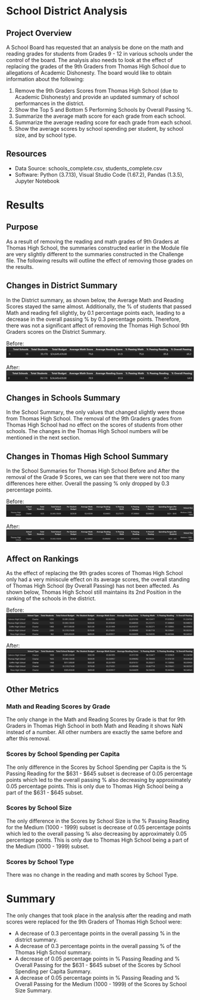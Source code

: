 # School District Analysis

## Project Overview
A School Board has requested that an analysis be done on the math and reading grades for students from Grades 9 - 12 in various schools under the control of the board. The analysis also needs to look at the effect of replacing the grades of the 9th Graders from Thomas High School due to allegations of Academic Dishonesty. The board would like to obtain information about the following:

1. Remove the 9th Graders Scores from Thomas High School (due to Academic Dishonesty) and provide an updated summary of school performances in the district.
2. Show the Top 5 and Bottom 5 Performing Schools by Overall Passing %.
3. Summarize the average math score for each grade from each school.
4. Summarize the average reading score for each grade from each school.
5. Show the average scores by school spending per student, by school size, and by school type.

## Resources
- Data Source: schools_complete.csv, students_complete.csv
- Software: Python (3.7.13), Visual Studio Code (1.67.2), Pandas (1.3.5), Jupyter Notebook

# Results
## Purpose
As a result of removing the reading and math grades of 9th Graders at Thomas High School, the summaries constructed earlier in the Module file are very slightly different to the summaries constructed in the Challenge file. The following results will outline the effect of removing those grades on the results.

## Changes in District Summary
In the District summary, as shown below, the Average Math and Reading Scores stayed the same almost. Additionally, the % of students that passed Math and reading fell slightly, by 0.1 percentage points each, leading to a decrease in the overall passing % by 0.3 percentage points. Therefore, there was not a significant affect of removing the Thomas High School 9th Graders scores on the District Summary.

Before:
![District Summary (Before)](https://github.com/msshahid21/school_district_analysis/blob/main/Resources/Images/DistrictSummary_Before.png)

After:
![District Summary (After)](https://github.com/msshahid21/school_district_analysis/blob/main/Resources/Images/DistrictSummary_After.png)

## Changes in Schools Summary
In the School Summary, the only values that changed slightly were those from Thomas High School. The removal of the 9th Graders grades from Thomas High School had no effect on the scores of students from other schools. The changes in the Thomas High School numbers will be mentioned in the next section.

## Changes in Thomas High School Summary
In the School Summaries for Thomas High School Before and After the removal of the Grade 9 Scores, we can see that there were not too many differences here either. Overall the passing % only dropped by 0.3 percentage points.

Before:
![Thomas Summary (Before)](https://github.com/msshahid21/school_district_analysis/blob/main/Resources/Images/ThomasSummary_Before.png)

After:
![Thomas Summary (After)](https://github.com/msshahid21/school_district_analysis/blob/main/Resources/Images/ThomasSummary_After.png)

## Affect on Rankings
As the effect of replacing the 9th grades scores of Thomas High School only had a very miniscule effect on its average scores, the overall standing of Thomas High School (by Overall Passing) has not been affected. As shown below, Thomas High School still maintains its 2nd Position in the ranking of the schools in the district.

Before:
![Top 5 (Before)](https://github.com/msshahid21/school_district_analysis/blob/main/Resources/Images/Top5_Before.png)

After:
![Top 5 (After)](https://github.com/msshahid21/school_district_analysis/blob/main/Resources/Images/Top5_After.png)

## Other Metrics
### Math and Reading Scores by Grade
The only change in the Math and Reading Scores by Grade is that for 9th Graders in Thomas High School in both Math and Reading it shows NaN instead of a number. All other numbers are exactly the same before and after this removal.

### Scores by School Spending per Capita
The only difference in the Scores by School Spending per Capita is the % Passing Reading for the $631 - $645 subset is decrease of 0.05 percentage points which led to the overall passing % also decreasing by approximately 0.05 percentage points. This is only due to Thomas High School being a part of the $631 - $645 subset.

### Scores by School Size
The only difference in the Scores by School Size is the % Passing Reading for the Medium (1000 - 1999) subset is decrease of 0.05 percentage points which led to the overall passing % also decreasing by approximately 0.05 percentage points. This is only due to Thomas High School being a part of the Medium (1000 - 1999) subset.

### Scores by School Type
There was no change in the reading and math scores by School Type.


# Summary
The only changes that took place in the analysis after the reading and math scores were replaced for the 9th Graders of Thomas High School were:
- A decrease of 0.3 percentage points in the overall passing % in the district summary.
- A decrease of 0.3 percentage points in the overall passing % of the Thomas High School summary.
- A decrease of 0.05 percentage points in % Passing Reading and % Overall Passing for the $631 - $645 subset of the Scores by School Spending per Capita Summary.
- A decrease of 0.05 percentage points in % Passing Reading and % Overall Passing for the Medium (1000 - 1999) of the Scores by School Size Summary.
